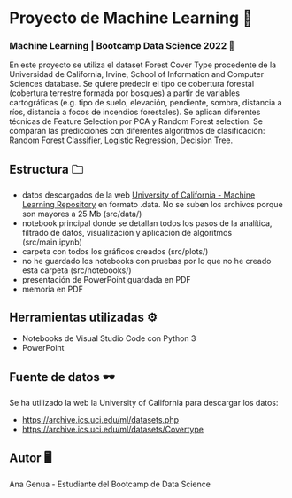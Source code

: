 # Proyecto de Machine Learning 🌳 

### Machine Learning | Bootcamp Data Science 2022 🌱
En este proyecto se utiliza el dataset Forest Cover Type procedente de la Universidad de California, Irvine, School of Information and Computer Sciences database. Se quiere predecir el tipo de cobertura forestal (cobertura terrestre formada por bosques) a partir de variables cartográficas (e.g. tipo de suelo, elevación, pendiente, sombra, distancia a ríos, distancia a focos de incendios forestales). Se aplican diferentes técnicas de Feature Selection por PCA y Random Forest selection. Se comparan las predicciones con diferentes algoritmos de clasificación: Random Forest Classifier, Logistic Regression, Decision Tree. 

## Estructura 🗀
- datos descargados de la web [University of California - Machine Learning Repository](https://archive.ics.uci.edu/ml/datasets.php) en formato .data. No se suben los archivos porque son mayores a 25 Mb (src/data/)
- notebook principal donde se detallan todos los pasos de la analítica, filtrado de datos, visualización y aplicación de algoritmos (src/main.ipynb)
- carpeta con todos los gráficos creados (src/plots/)
- no he guardado los notebooks con pruebas por lo que no he creado esta carpeta (src/notebooks/)
- presentación de PowerPoint guardada en PDF
- memoria en PDF

## Herramientas utilizadas ⚙
- Notebooks de Visual Studio Code con Python 3
- PowerPoint

## Fuente de datos 🕶
Se ha utilizado la web la University of California para descargar los datos:
- https://archive.ics.uci.edu/ml/datasets.php
- https://archive.ics.uci.edu/ml/datasets/Covertype

## Autor 🖥
Ana Genua - Estudiante del Bootcamp de Data Science
